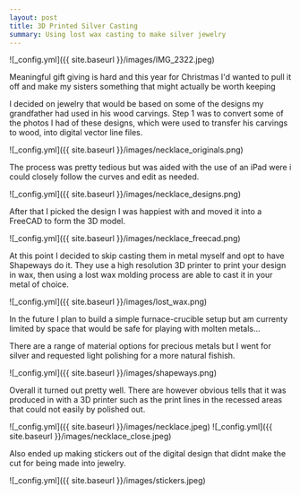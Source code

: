 ```yaml
---
layout: post
title: 3D Printed Silver Casting
summary: Using lost wax casting to make silver jewelry
---
```


![_config.yml]({{ site.baseurl }}/images/IMG_2322.jpeg)

Meaningful gift giving is hard and this year for Christmas I'd wanted to pull it off and make my sisters something that might actually be worth keeping

I decided on jewelry that would be based on some of the designs my grandfather had used in his wood carvings. Step 1 was to convert some of the photos I had of these designs, which were used to transfer his carvings to wood, into digital vector line files. 

![_config.yml]({{ site.baseurl }}/images/necklace_originals.png)

The process was pretty tedious but was aided with the use of an iPad were i could closely follow the curves and edit as needed. 

![_config.yml]({{ site.baseurl }}/images/necklace_designs.png)

After that I picked the design I was happiest with and moved it into a FreeCAD to form the 3D model.

![_config.yml]({{ site.baseurl }}/images/necklace_freecad.png)

<!-- Import the component -->
<script type="module" src="https://unpkg.com/@google/model-viewer/dist/model-viewer.js"></script>
<script nomodule src="https://unpkg.com/@google/model-viewer/dist/model-viewer-legacy.js"></script>

<!-- Use it like any other HTML element -->
<model-viewer src="/images/Kingfisher.glb" style="width:500px; height:500px;" auto-rotate camera-controls camera-orbit="210deg 30deg 105%"></model-viewer>


At this point I decided to skip casting them in metal myself and opt to have Shapeways do it. They use a high resolution 3D printer to print your design in wax, then using a lost wax molding process are able to cast it in your metal of choice. 

![_config.yml]({{ site.baseurl }}/images/lost_wax.png)

In the future I plan to build a simple furnace-crucible setup but am currenty limited by space that would be safe for playing with molten metals...

There are a range of material options for precious metals but I went for silver and requested light polishing for a more natural fishish.

![_config.yml]({{ site.baseurl }}/images/shapeways.png)

Overall it turned out pretty well. There are however obvious tells that it was produced in with a 3D printer such as the print lines in the recessed areas that could not easily by polished out.

![_config.yml]({{ site.baseurl }}/images/necklace.jpeg)
![_config.yml]({{ site.baseurl }}/images/necklace_close.jpeg)

Also ended up making stickers out of the digital design that didnt make the cut for being made into jewelry. 

![_config.yml]({{ site.baseurl }}/images/stickers.jpeg)
